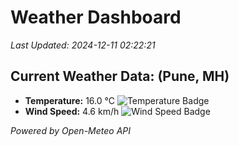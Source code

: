 
# Weather Dashboard

_Last Updated: 2024-12-11 02:22:21_

## Current Weather Data: (Pune, MH)
- **Temperature:** 16.0 °C ![Temperature Badge](https://img.shields.io/badge/Temperature-Low%20Temp-blue)
- **Wind Speed:** 4.6 km/h ![Wind Speed Badge](https://img.shields.io/badge/Wind%20Speed-Low%20Wind-blue)

*Powered by Open-Meteo API*
